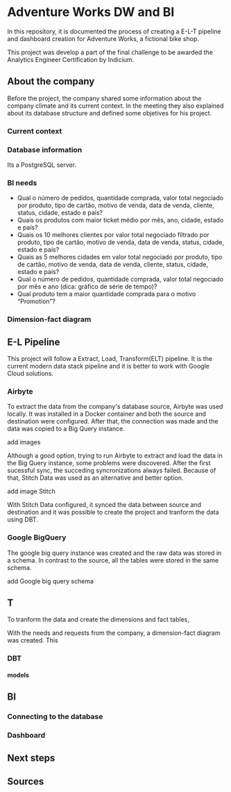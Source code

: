 # Adventure Works DW and BI

In this repository, it is documented the process of creating a E-L-T pipeline and dashboard creation for Adventure Works, a fictional bike shop. 

This project was develop a part of the final challenge to be awarded the Analytics Engineer Certification by Indicium.

## About the company

Before the project, the company shared some information about the company climate and its current context. In the meeting they also explained about its database structure and defined some objetives for his project. 

### Current context



### Database information

Its a PostgreSQL server.



### BI needs


- Qual o número de pedidos, quantidade comprada, valor total negociado por produto, tipo de cartão, motivo de venda, data de venda, cliente, status, cidade, estado e país?
- Quais os produtos com maior ticket médio por mês, ano, cidade, estado e país?
- Quais os 10 melhores clientes por valor total negociado filtrado por produto, tipo de cartão, motivo de venda, data de venda, status, cidade, estado e país?
- Quais as 5 melhores cidades em valor total negociado por produto, tipo de cartão, motivo de venda, data de venda, cliente, status, cidade, estado e país?
- Qual o número de pedidos, quantidade comprada, valor total negociado por mês e ano (dica: gráfico de série de tempo)?
- Qual produto tem a maior quantidade comprada para o motivo “Promotion”?

### Dimension-fact diagram


## E-L Pipeline

This project will follow a Extract, Load, Transform(ELT) pipeline. It is the current modern data stack pipeline and it is better to work with Google Cloud solutions.

### Airbyte

To extract the data from the company's database source, Airbyte was used locally. It was installed in a Docker container and both the source and destination were configured. After that, the connection was made and the data was copied to a Big Query instance.

add images

Although a good option, trying to run Airbyte to extract and load the data in the Big Query instance, some problems were discovered. After the first sucessful sync, the succeding syncronizations always failed. Because of that, Stitch Data was used as an alternative and better option.

add image Stitch

With Stitch Data configured, it synced the data between source and destination and it was possible to create the project and tranform the data using DBT.


### Google BigQuery

The google big query instance was created and the raw data was stored in a schema. In contrast to the source, all the tables were stored in the same schema. 

add Google big query schema


## T
To tranform the data and create the dimensions and fact tables, 

With the needs and requests from the company, a dimension-fact diagram was created. This 

### DBT

#### models



## BI

### Connecting to the database

### Dashboard

## Next steps

## Sources

